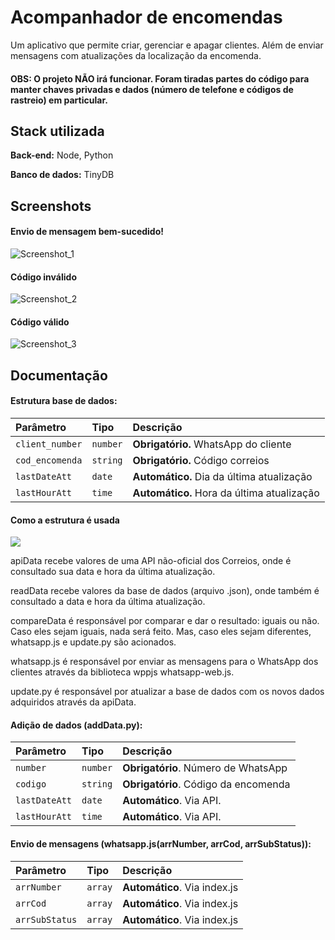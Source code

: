 # Acompanhador de encomendas

Um aplicativo que permite criar, gerenciar e apagar clientes. Além de enviar mensagens com atualizações da localização da encomenda.

#### OBS: O projeto NÃO irá funcionar. Foram tiradas partes do código para manter chaves privadas e dados (número de telefone e códigos de rastreio) em particular.

## Stack utilizada

**Back-end:** Node, Python

**Banco de dados:** TinyDB


## Screenshots

#### Envio de mensagem bem-sucedido!

![Screenshot_1](https://user-images.githubusercontent.com/99875876/217393242-413d3b15-41b6-4ed3-9d31-7ecb0503ab47.png)

#### Código inválido

![Screenshot_2](https://user-images.githubusercontent.com/99875876/217393343-12163aa1-0d6c-4003-b915-4f38cc9db787.png)

#### Código válido

![Screenshot_3](https://user-images.githubusercontent.com/99875876/217393322-09f49932-b519-440c-ba00-c561c715ee6b.png)

## Documentação

#### Estrutura base de dados:

| Parâmetro      | Tipo       | Descrição                           |
| :------------- | :--------- | :---------------------------------- |
| `client_number`| `number`   | **Obrigatório.** WhatsApp do cliente|
| `cod_encomenda`| `string`   | **Obrigatório.** Código correios    |
| `lastDateAtt`  | `date`     | **Automático.** Dia da última atualização|
| `lastHourAtt`  | `time`     | **Automático.** Hora da última atualização|

#### Como a estrutura é usada

[![](https://mermaid.ink/img/pako:eNqFkUFPwzAMhf-K5dOQtnHvAWldgU0ChAS3tAer8dogmkRpKpia_nfSFjQkYOSU-L3v2Yp7LI1kTLByZGt4znIN8WzEXkt-X7-0BaxWV-GOHUiSpoXN4z5AuiCrMvIUDRe_EvANydIA24VjkhE-Eenky_rSNJYcf8YNs7g9J_4oT-adGJ-XO-MIpDqwY-25LWbkD3ECr8VbTb4la8fp__ffiM5K8ry2x-LcQOEUoaqOVBvgVjyQpEjhEht2DSkZ_74fU3L0NTecYxKvr6qqfY65HqKROm-ejrrExLuOlzh3zxTFnTVfRZbKG3c_L7M0-qAqHD4AI9-cjg?type=png)](https://mermaid.live/edit#pako:eNqFkUFPwzAMhf-K5dOQtnHvAWldgU0ChAS3tAer8dogmkRpKpia_nfSFjQkYOSU-L3v2Yp7LI1kTLByZGt4znIN8WzEXkt-X7-0BaxWV-GOHUiSpoXN4z5AuiCrMvIUDRe_EvANydIA24VjkhE-Eenky_rSNJYcf8YNs7g9J_4oT-adGJ-XO-MIpDqwY-25LWbkD3ECr8VbTb4la8fp__ffiM5K8ry2x-LcQOEUoaqOVBvgVjyQpEjhEht2DSkZ_74fU3L0NTecYxKvr6qqfY65HqKROm-ejrrExLuOlzh3zxTFnTVfRZbKG3c_L7M0-qAqHD4AI9-cjg)


  apiData recebe valores de uma API não-oficial dos Correios, onde é consultado sua data e hora da última atualização.
  
  readData recebe valores da base de dados (arquivo .json), onde também é consultado a data e hora da última atualização.
  
  compareData é responsável por comparar e dar o resultado: iguais ou não. Caso eles sejam iguais, nada será feito. Mas, caso eles sejam diferentes, whatsapp.js e update.py são acionados.
  
  whatsapp.js é responsável por enviar as mensagens para o WhatsApp dos clientes através da biblioteca wppjs whatsapp-web.js.
  
  update.py é responsável por atualizar a base de dados com os novos dados adquiridos através da apiData.

#### Adição de dados (addData.py):

| Parâmetro   | Tipo       | Descrição                                   |
| :---------- | :--------- | :------------------------------------------ |
| `number`      | `number` | **Obrigatório**. Número de WhatsApp         |
| `codigo`      | `string` | **Obrigatório**. Código da encomenda        |
| `lastDateAtt` | `date`   | **Automático**. Via API.                    |
| `lastHourAtt` | `time`   | **Automático**. Via API.                    |



#### Envio de mensagens (whatsapp.js(arrNumber, arrCod, arrSubStatus)):

| Parâmetro   | Tipo       | Descrição                                   |
| :---------- | :--------- | :------------------------------------------ |
| `arrNumber`      | `array` | **Automático**. Via index.js |
|`arrCod`          | `array` | **Automático**. Via index.js|
| `arrSubStatus`   | `array` | **Automático**. Via index.js|

